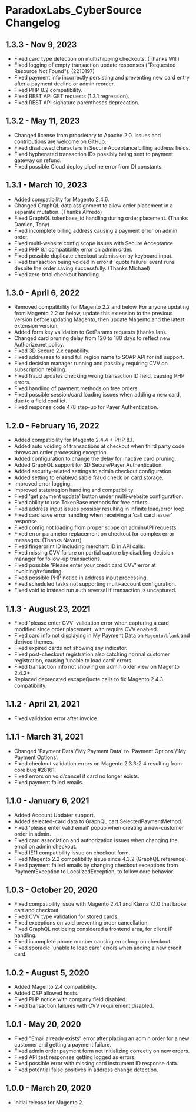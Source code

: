 # ParadoxLabs_CyberSource Changelog

## 1.3.3 - Nov 9, 2023
- Fixed card type detection on multishipping checkouts. (Thanks Will)
- Fixed logging of empty transaction update responses ("Requested Resource Not Found"). (2210197)
- Fixed payment info incorrectly persisting and preventing new card entry after a payment decline or admin reorder.
- Fixed PHP 8.2 compatibility.
- Fixed REST API GET requests (1.3.1 regression).
- Fixed REST API signature parentheses deprecation.

## 1.3.2 - May 11, 2023
- Changed license from proprietary to Apache 2.0. Issues and contributions are welcome on GitHub.
- Fixed disallowed characters in Secure Acceptance billing address fields.
- Fixed hyphenated transaction IDs possibly being sent to payment gateway on refund.
- Fixed possible Cloud deploy pipeline error from DI constants.

## 1.3.1 - March 10, 2023
- Added compatibility for Magento 2.4.6.
- Changed GraphQL data assignment to allow order placement in a separate mutation. (Thanks Alfredo)
- Fixed GraphQL tokenbase_id handling during order placement. (Thanks Damien, Tony)
- Fixed incomplete billing address causing a payment error on admin order.
- Fixed multi-website config scope issues with Secure Acceptance.
- Fixed PHP 8.1 compatibility error on admin order.
- Fixed possible duplicate checkout submission by keyboard input.
- Fixed transaction being voided in error if 'quote failure' event runs despite the order saving successfully. (Thanks Michael)
- Fixed zero-total checkout handling.

## 1.3.0 - April 6, 2022
- Removed compatibility for Magento 2.2 and below. For anyone updating from Magento 2.2 or below, update this extension to the previous version before updating Magento, then update Magento and the latest extension version.
- Added form key validation to GetParams requests (thanks Ian).
- Changed card pruning delay from 120 to 180 days to reflect new Authorize.net policy.
- Fixed 3D Secure 2.x capability.
- Fixed addresses to send full region name to SOAP API for intl support.
- Fixed decision manager running and possibly requiring CVV on subscription rebilling.
- Fixed fraud updates checking wrong transaction ID field, causing PHP errors.
- Fixed handling of payment methods on free orders.
- Fixed possible session/card loading issues when adding a new card, due to a field conflict.
- Fixed response code 478 step-up for Payer Authentication.

## 1.2.0 - February 16, 2022
- Added compatibility for Magento 2.4.4 + PHP 8.1.
- Added auto voiding of transactions at checkout when third party code throws an order processing exception.
- Added configuration to change the delay for inactive card pruning.
- Added GraphQL support for 3D Secure/Payer Authentication.
- Added security-related settings to admin checkout configuration.
- Added setting to enable/disable fraud check on card storage.
- Improved error logging.
- Improved state/region handling and compatibility.
- Fixed 'get payment update' button under multi-website configuration.
- Fixed ability to use TokenBase methods for free orders.
- Fixed address input issues possibly resulting in infinite load/error loop.
- Fixed card save error handling when receiving a 'call card issuer' response.
- Fixed config not loading from proper scope on admin/API requests.
- Fixed error parameter replacement on checkout for complex error messages. (Thanks Navarr)
- Fixed fingerprint ID including merchant ID in API calls.
- Fixed missing CVV failure on partial capture by disabling decision manager for follow-up transactions.
- Fixed possible 'Please enter your credit card CVV' error at invoicing/refunding.
- Fixed possible PHP notice in address input processing.
- Fixed scheduled tasks not supporting multi-account configuration.
- Fixed void to instead run auth reversal if transaction is uncaptured.

## 1.1.3 - August 23, 2021
- Fixed 'please enter CVV' validation error when capturing a card modified since order placement, with require CVV enabled.
- Fixed card info not displaying in My Payment Data on `Magento/blank` and derived themes.
- Fixed expired cards not showing any indicator.
- Fixed post-checkout registration also catching normal customer registration, causing 'unable to load card' errors.
- Fixed transaction info not showing on admin order view on Magento 2.4.2+.
- Replaced deprecated escapeQuote calls to fix Magento 2.4.3 compatibility.

## 1.1.2 - April 21, 2021
- Fixed validation error after invoice.

## 1.1.1 - March 31, 2021
- Changed 'Payment Data'/'My Payment Data' to 'Payment Options'/'My Payment Options'.
- Fixed checkout validation errors on Magento 2.3.3-2.4 resulting from core bug #28161.
- Fixed errors on void/cancel if card no longer exists.
- Fixed payment failed emails.

## 1.1.0 - January 6, 2021
- Added Account Updater support.
- Added selected-card data to GraphQL cart SelectedPaymentMethod.
- Fixed 'please enter valid email' popup when creating a new-customer order in admin.
- Fixed card association and authorization issues when changing the email on admin checkout.
- Fixed IE11 compatibility issue on checkout form.
- Fixed Magento 2.2 compatibility issue since 4.3.2 (GraphQL reference).
- Fixed payment failed emails by changing checkout exceptions from PaymentException to LocalizedException, to follow core behavior.

## 1.0.3 - October 20, 2020
- Fixed compatibility issue with Magento 2.4.1 and Klarna 7.1.0 that broke cart and checkout.
- Fixed CVV type validation for stored cards.
- Fixed exceptions on void preventing order cancellation.
- Fixed GraphQL not being considered a frontend area, for client IP handling.
- Fixed incomplete phone number causing error loop on checkout.
- Fixed sporadic 'unable to load card' errors when adding a new credit card.

## 1.0.2 - August 5, 2020
- Added Magento 2.4 compatibility.
- Added CSP allowed hosts.
- Fixed PHP notice with company field disabled.
- Fixed transaction failures with CVV requirement disabled.

## 1.0.1 - May 20, 2020
- Fixed "Email already exists" error after placing an admin order for a new customer and getting a payment failure.
- Fixed admin order payment form not initializing correctly on new orders.
- Fixed API test responses getting logged as errors.
- Fixed possible error with missing card instrument ID response data.
- Fixed potential false positives in address change detection.

## 1.0.0 - March 20, 2020
- Initial release for Magento 2.
